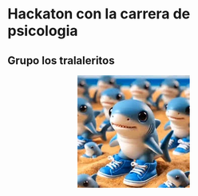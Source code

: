 # Hackaton con la carrera de psicologia
## Grupo los tralaleritos

<p align="center">
    <img src="https://github.com/elkks19/hackaton/blob/main/docs/tralaleritos.png?raw=true" alt="Los tralaleritos dicen tralala"/>
</p>
